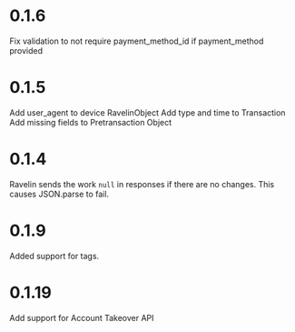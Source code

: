 # 0.1.6

Fix validation to not require payment_method_id if payment_method provided

# 0.1.5

Add user_agent to device RavelinObject
Add type and time to Transaction
Add missing fields to Pretransaction Object

# 0.1.4

Ravelin sends the work `null` in responses if there are no changes.  This causes JSON.parse to fail.


# 0.1.9

Added support for tags.

# 0.1.19

Add support for Account Takeover API
